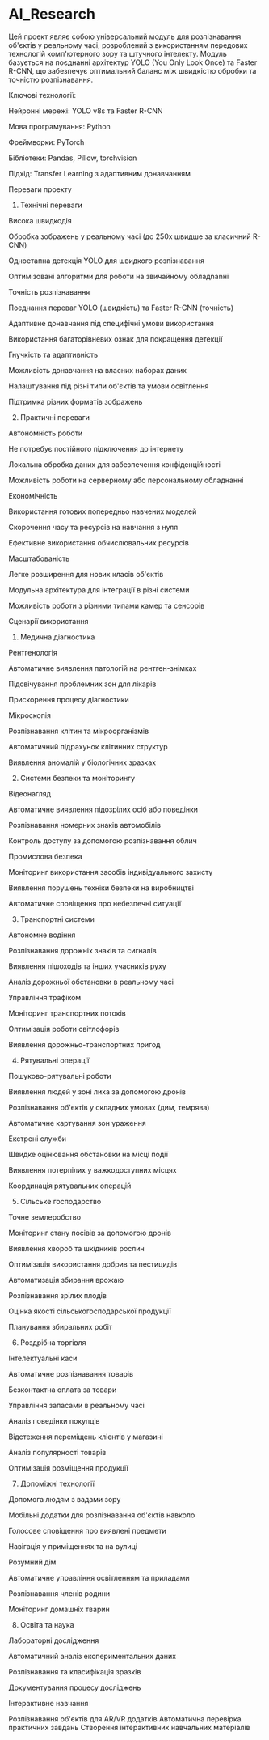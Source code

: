 # AI_Research

Цей проект являє собою універсальний модуль для розпізнавання об'єктів у реальному часі, розроблений з використанням передових технологій комп'ютерного зору та штучного інтелекту. Модуль базується на поєднанні архітектур YOLO (You Only Look Once) та Faster R-CNN, що забезпечує оптимальний баланс між швидкістю обробки та точністю розпізнавання.

Ключові технології:

Нейронні мережі: YOLO v8s та Faster R-CNN

Мова програмування: Python

Фреймворки: PyTorch

Бібліотеки: Pandas, Pillow, torchvision

Підхід: Transfer Learning з адаптивним донавчанням


Переваги проекту

1. Технічні переваги

Висока швидкодія

Обробка зображень у реальному часі (до 250x швидше за класичний R-CNN)

Одноетапна детекція YOLO для швидкого розпізнавання

Оптимізовані алгоритми для роботи на звичайному обладnanні

Точність розпізнавання

Поєднання переваг YOLO (швидкість) та Faster R-CNN (точність)

Адаптивне донавчання під специфічні умови використання

Використання багаторівневих ознак для покращення детекції

Гнучкість та адаптивність

Можливість донавчання на власних наборах даних

Налаштування під різні типи об'єктів та умови освітлення

Підтримка різних форматів зображень

2. Практичні переваги

Автономність роботи

Не потребує постійного підключення до інтернету

Локальна обробка даних для забезпечення конфіденційності

Можливість роботи на серверному або персональному обладнанні

Економічність

Використання готових попередньо навчених моделей

Скорочення часу та ресурсів на навчання з нуля

Ефективне використання обчислювальних ресурсів

Масштабованість

Легке розширення для нових класів об'єктів

Модульна архітектура для інтеграції в різні системи

Можливість роботи з різними типами камер та сенсорів

Сценарії використання

1. Медична діагностика

Рентгенологія

Автоматичне виявлення патологій на рентген-знімках

Підсвічування проблемних зон для лікарів

Прискорення процесу діагностики

Мікроскопія

Розпізнавання клітин та мікроорганізмів

Автоматичний підрахунок клітинних структур

Виявлення аномалій у біологічних зразках

2. Системи безпеки та моніторингу

Відеонагляд

Автоматичне виявлення підозрілих осіб або поведінки

Розпізнавання номерних знаків автомобілів

Контроль доступу за допомогою розпізнавання облич

Промислова безпека

Моніторинг використання засобів індивідуального захисту

Виявлення порушень техніки безпеки на виробництві

Автоматичне сповіщення про небезпечні ситуації

3. Транспортні системи

Автономне водіння

Розпізнавання дорожніх знаків та сигналів

Виявлення пішоходів та інших учасників руху

Аналіз дорожньої обстановки в реальному часі

Управління трафіком

Моніторинг транспортних потоків

Оптимізація роботи світлофорів

Виявлення дорожньо-транспортних пригод

4. Рятувальні операції

Пошуково-рятувальні роботи

Виявлення людей у зоні лиха за допомогою дронів

Розпізнавання об'єктів у складних умовах (дим, темрява)

Автоматичне картування зон ураження

Екстрені служби

Швидке оцінювання обстановки на місці події

Виявлення потерпілих у важкодоступних місцях

Координація рятувальних операцій

5. Сільське господарство

Точне землеробство

Моніторинг стану посівів за допомогою дронів

Виявлення хвороб та шкідників рослин

Оптимізація використання добрив та пестицидів

Автоматизація збирання врожаю

Розпізнавання зрілих плодів

Оцінка якості сільськогосподарської продукції

Планування збиральних робіт

6. Роздрібна торгівля

Інтелектуальні каси

Автоматичне розпізнавання товарів

Безконтактна оплата за товари

Управління запасами в реальному часі

Аналіз поведінки покупців

Відстеження переміщень клієнтів у магазині

Аналіз популярності товарів

Оптимізація розміщення продукції

7. Допоміжні технології

Допомога людям з вадами зору

Мобільні додатки для розпізнавання об'єктів навколо

Голосове сповіщення про виявлені предмети

Навігація у приміщеннях та на вулиці

Розумний дім

Автоматичне управління освітленням та приладами

Розпізнавання членів родини

Моніторинг домашніх тварин

8. Освіта та наука

Лабораторні дослідження

Автоматичний аналіз експериментальних даних

Розпізнавання та класифікація зразків

Документування процесу досліджень

Інтерактивне навчання

Розпізнавання об'єктів для AR/VR додатків
Автоматична перевірка практичних завдань
Створення інтерактивних навчальних матеріалів
